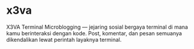 # x3va
X3VA Terminal Microblogging — jejaring sosial bergaya terminal di mana kamu berinteraksi dengan kode. Post, komentar, dan pesan semuanya dikendalikan lewat perintah layaknya terminal.
